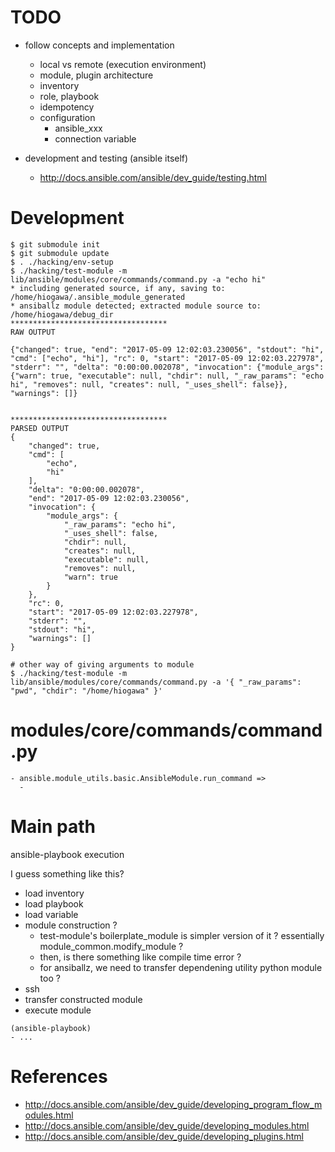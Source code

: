 <!--
{
  "title": "Ansible",
  "date": "2017-04-21T16:32:41+09:00",
  "category": "",
  "tags": ["ops"],
  "draft": true
}
-->

# TODO

- follow concepts and implementation
  - local vs remote (execution environment)
  - module, plugin architecture
  - inventory
  - role, playbook
  - idempotency
  - configuration
    - ansible_xxx
    - connection variable

- development and testing (ansible itself)
  - http://docs.ansible.com/ansible/dev_guide/testing.html


# Development

```
$ git submodule init
$ git submodule update
$ . ./hacking/env-setup
$ ./hacking/test-module -m lib/ansible/modules/core/commands/command.py -a "echo hi"
* including generated source, if any, saving to: /home/hiogawa/.ansible_module_generated
* ansiballz module detected; extracted module source to: /home/hiogawa/debug_dir
***********************************
RAW OUTPUT

{"changed": true, "end": "2017-05-09 12:02:03.230056", "stdout": "hi", "cmd": ["echo", "hi"], "rc": 0, "start": "2017-05-09 12:02:03.227978", "stderr": "", "delta": "0:00:00.002078", "invocation": {"module_args": {"warn": true, "executable": null, "chdir": null, "_raw_params": "echo hi", "removes": null, "creates": null, "_uses_shell": false}}, "warnings": []}


***********************************
PARSED OUTPUT
{
    "changed": true,
    "cmd": [
        "echo",
        "hi"
    ],
    "delta": "0:00:00.002078",
    "end": "2017-05-09 12:02:03.230056",
    "invocation": {
        "module_args": {
            "_raw_params": "echo hi",
            "_uses_shell": false,
            "chdir": null,
            "creates": null,
            "executable": null,
            "removes": null,
            "warn": true
        }
    },
    "rc": 0,
    "start": "2017-05-09 12:02:03.227978",
    "stderr": "",
    "stdout": "hi",
    "warnings": []
}

# other way of giving arguments to module
$ ./hacking/test-module -m lib/ansible/modules/core/commands/command.py -a '{ "_raw_params": "pwd", "chdir": "/home/hiogawa" }'
```

# modules/core/commands/command.py

```
- ansible.module_utils.basic.AnsibleModule.run_command =>
  -
```

# Main path

ansible-playbook execution

I guess something like this?

- load inventory
- load playbook
- load variable
- module construction ?
  - test-module's boilerplate_module is simpler version of it ?
    essentially module_common.modify_module ?
  - then, is there something like compile time error ?  
  - for ansiballz, we need to transfer dependening utility python module too ?
- ssh
- transfer constructed module
- execute module

```
(ansible-playbook)
- ...
```


# References

- http://docs.ansible.com/ansible/dev_guide/developing_program_flow_modules.html
- http://docs.ansible.com/ansible/dev_guide/developing_modules.html
- http://docs.ansible.com/ansible/dev_guide/developing_plugins.html
